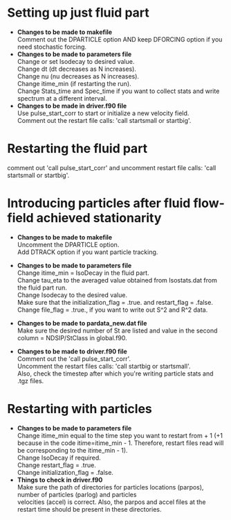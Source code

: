 # Setting up just fluid part
+ **Changes to be made to makefile**  
Comment out the DPARTICLE option AND keep DFORCING option if you need stochastic forcing.  
+ **Changes to be made to parameters file**  
Change or set Isodecay to desired value.  
Change dt (dt decreases as N increases).  
Change nu (nu decreases as N increases).  
Change itime_min (if restarting the run).  
Change Stats_time and Spec_time if you want to collect stats and write spectrum
at a different interval.  
+ **Changes to be made in driver.f90 file**  
Use pulse_start_corr to start or initialize a new velocity field.  
Comment out the restart file calls: 'call startsmall or startbig'.  

# Restarting the fluid part  
comment out 'call pulse_start_corr' and uncomment restart file calls: 'call startsmall or startbig'.  

# Introducing particles after fluid flow-field achieved stationarity  
+ **Changes to be made to makefile**  
Uncomment the DPARTICLE option.  
Add DTRACK option if you want particle tracking.  
+ **Changes to be made to parameters file**  
Change itime_min = IsoDecay in the fluid part.  
Change tau_eta to the averaged value obtained from Isostats.dat from the fluid part run.  
Change Isodecay to the desired value.  
Make sure that the initialization_flag = .true. and restart_flag = .false.  
Change file_flag = .true., if you want to write out S^2 and R^2 data.  

+ **Changes to be made to pardata_new.dat file**  
Make sure the desired number of St are listed and value in the second column = NDSIP/StClass in global.f90.  
+ **Changes to be made to driver.f90 file**  
Comment out the 'call pulse_start_corr'.  
Uncomment the restart files calls: 'call startbig or startsmall'.  
Also, check the timestep after which you're writing particle stats and .tgz files. 

# Restarting with particles  
+ **Changes to be made to parameters file**  
Change itime_min equal to the time step you want to restart from + 1 (+1 because in the 
code itime=itime_min - 1. Therefore, restart files read will be corresponding to the itime_min - 1).  
Change IsoDecay if required.  
Change restart_flag = .true.  
Change initialization_flag = .false.  
+ **Things to check in driver.f90**  
Make sure the path of directories for particles locations (parpos), number of particles (parlog) and particles  
velocities (accel) is correct. Also, the parpos and accel files at the restart time should be present in these 
directories.
